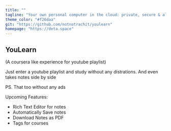 ```yaml
---
title: ""
tagline: "Your own personal computer in the cloud: private, secure & always online."
theme_color: "#f26daa"
git: "https://github.com/notnotrachit/youlearn"
homepage: "https://deta.space"
---
```


## YouLearn
 (A coursera like experience for youtube playlist) 

Just enter a youtube playlist and study without any distrations.
And even takes notes side by side


PS. That too without any ads

Upcoming Features:
- Rich Text Editor for notes
- Automatically Save notes
- Download Notes as PDF
- Tags for courses